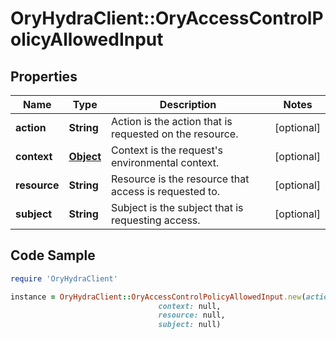 # OryHydraClient::OryAccessControlPolicyAllowedInput

## Properties

Name | Type | Description | Notes
------------ | ------------- | ------------- | -------------
**action** | **String** | Action is the action that is requested on the resource. | [optional] 
**context** | [**Object**](.md) | Context is the request&#39;s environmental context. | [optional] 
**resource** | **String** | Resource is the resource that access is requested to. | [optional] 
**subject** | **String** | Subject is the subject that is requesting access. | [optional] 

## Code Sample

```ruby
require 'OryHydraClient'

instance = OryHydraClient::OryAccessControlPolicyAllowedInput.new(action: null,
                                 context: null,
                                 resource: null,
                                 subject: null)
```


